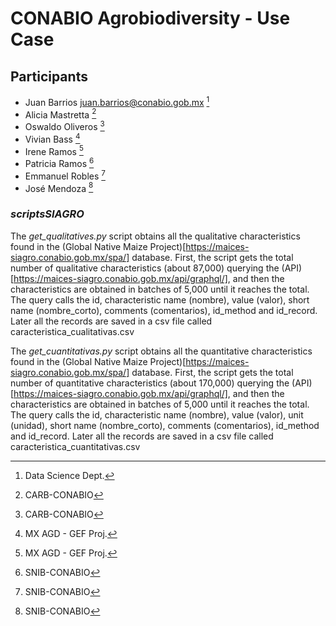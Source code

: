 # CONABIO Agrobiodiversity - Use Case

## Participants

 * Juan Barrios <juan.barrios@conabio.gob.mx> [^1]
 * Alicia Mastretta [^2]
 * Oswaldo Oliveros [^2]
 * Vivian Bass [^3]
 * Irene Ramos [^3]
 * Patricia Ramos [^4]
 * Emmanuel Robles [^4]
 * José Mendoza [^4]

[^1]: Data Science Dept.
[^2]: CARB-CONABIO
[^3]: MX AGD - GEF Proj.
[^4]: SNIB-CONABIO

### *scriptsSIAGRO*

The *get_qualitatives.py* script obtains all the qualitative characteristics found in the (Global Native Maize Project)[https://maices-siagro.conabio.gob.mx/spa/] database. First, the script gets the total number of qualitative characteristics (about 87,000) querying the (API)[https://maices-siagro.conabio.gob.mx/api/graphql/], and then the characteristics are obtained in batches of 5,000 until it reaches the total. The query calls the id, characteristic name (nombre), value (valor), short name (nombre_corto), comments (comentarios), id_method and id_record. Later all the records are saved in a csv file called caracteristica_cualitativas.csv

The *get_cuantitativas.py* script obtains all the quantitative characteristics found in the (Global Native Maize Project)[https://maices-siagro.conabio.gob.mx/spa/] database. First, the script gets the total number of quantitative characteristics (about 170,000) querying the (API)[https://maices-siagro.conabio.gob.mx/api/graphql/], and then the characteristics are obtained in batches of 5,000 until it reaches the total. The query calls the id, characteristic name (nombre), value (valor), unit (unidad), short name (nombre_corto), comments (comentarios), id_method and id_record. Later all the records are saved in a csv file called caracteristica_cuantitativas.csv